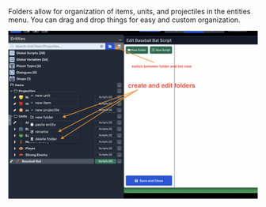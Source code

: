 Folders allow for organization of items, units, and projectiles in the entities menu. You can drag and drop things for easy and custom organization.

![Game Folders](/img/gamefolders.png)
